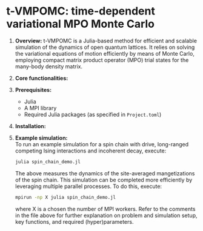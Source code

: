 # t-VMPOMC: time-dependent variational MPO Monte Carlo

1. **Overview:**
t-VMPOMC is a Julia-based method for efficient and scalable simulation of the dynamics of open quantum lattices. It relies on solving the variational equations of motion efficiently by means of Monte Carlo, employing compact matrix product operator (MPO) trial states for the many-body density matrix.

2. **Core functionalities:**
3. **Prerequisites:**  
   - Julia
   - A MPI library
   - Required Julia packages (as specified in `Project.toml`)
4. **Installation:**
   
6. **Example simulation:**  
   To run an example simulation for a spin chain with drive, long-ranged competing Ising interactions and incoherent decay, execute:
   ```sh
   julia spin_chain_demo.jl
   ```
   The above measures the dynamics of the site-averaged mangetizations of the spin chain.
   This simulation can be completed more efficiently by leveraging multiple parallel processes. To do this, execute:
      ```sh
   mpirun -np X julia spin_chain_demo.jl
   ```
      where X is a chosen the number of MPI workers.
   Refer to the comments in the file above for further explanation on problem and simulation setup, key functions, and required (hyper)parameters.
